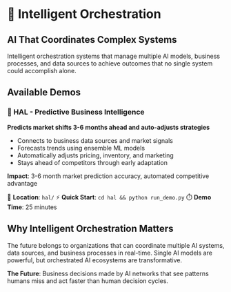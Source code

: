 # 🧠 Intelligent Orchestration

## AI That Coordinates Complex Systems

Intelligent orchestration systems that manage multiple AI models, business processes, and data sources to achieve outcomes that no single system could accomplish alone.

## Available Demos

### 🔮 HAL - Predictive Business Intelligence
**Predicts market shifts 3-6 months ahead and auto-adjusts strategies**

- Connects to business data sources and market signals
- Forecasts trends using ensemble ML models
- Automatically adjusts pricing, inventory, and marketing
- Stays ahead of competitors through early adaptation

**Impact**: 3-6 month market prediction accuracy, automated competitive advantage

📁 **Location**: `hal/`
⚡ **Quick Start**: `cd hal && python run_demo.py`
⏱️ **Demo Time**: 25 minutes

## Why Intelligent Orchestration Matters

The future belongs to organizations that can coordinate multiple AI systems, data sources, and business processes in real-time. Single AI models are powerful, but orchestrated AI ecosystems are transformative.

**The Future**: Business decisions made by AI networks that see patterns humans miss and act faster than human decision cycles.
